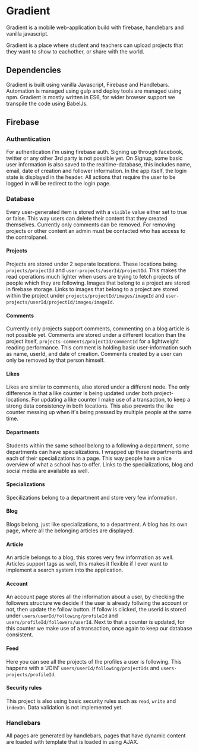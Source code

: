 # Gradient
Gradient is a mobile web-application build with firebase, handlebars and vanilla javascript.

Gradient is a place where student and teachers can upload projects that they want to show to eachother, or share with the world.

## Dependencies ##
Gradient is built using vanilla Javascript, Firebase and Handlebars.
Automation is managed using gulp and deploy tools are managed using npm.
Gradient is mostly written in ES6, for wider browser support we transpile the code using BabelJs. 


## Firebase ##
### Authentication ###
For authentication i'm using firebase auth. Signing up through facebook, twitter or any other 3rd party is not possible yet.
On Signup, some basic user information is also saved to the realtime-database, this includes name, email, date of creation and follower information.
In the app itself, the login state is displayed in the header. All actions that require the user to be logged in will be redirect to the login page.

### Database ###
Every user-generated item is stored with a `visible` value either set to true or false. This way users can delete their content that they created themselves. Currently only comments can be removed. For removing projects or other content an admin must be contacted who has access to the controlpanel. 

#### Projects ####
Projects are stored under 2 seperate locations. These locations being `projects/projectId` and `user-projects/userId/projectId`. This makes the read operations much lighter when users are trying to fetch projects of people which they are following.
Images that belong to a project are stored in firebase storage. Links to images that belong to a project are stored within the project under `projects/projectId/images/imageId` and `user-projects/userId/projectId/images/imageId`.

#### Comments ####
Currently only projects support comments, commenting on a blog article is not possible yet.
Comments are stored under a different location than the project itself, `projects-comments/projectId/commentId` for a lightweight reading performance. This comment is holding basic user-information such as name, userId, and date of creation.
Comments created by a user can only be removed by that person himself. 

#### Likes ####
Likes are similar to comments, also stored under a different node. The only difference is that a like counter is being updated under both project-locations. For updating a like counter I make use of a transaction, to keep a strong data consistency in both locations. This also prevents the like counter messing up when it's being pressed by multiple people at the same time.

#### Departments ####
Students within the same school belong to a following a department, some departments can have specializations. I wrapped up these departments and each of their specializations in a page. This way people have a nice overview of what a school has to offer. Links to the specializations, blog and social media are available as well. 

#### Specializations ####
Specilizations belong to a department and store very few information. 

#### Blog ####
Blogs belong, just like specializations, to a department. A blog has its own page, where all the belonging articles are displayed.

#### Article ####
An article belongs to a blog, this stores very few information as well. Articles support tags as well, this makes it flexible if I ever want to implement a search system into the application. 

#### Account ####
An account page stores all the information about a user, by checking the followers structure we decide if the user is already follwing the account or not, then update the follow button.
If follow is clicked, the userid is stored under `users/userId/following/profileId` and `users/profileId/followers/userId`. Next to that a counter is updated, for this counter we make use of a transaction, once again to keep our database consistent.

#### Feed ####
Here you can see all the projects of the profiles a user is following. This happens with a 'JOIN' `users/userId/following/projectIds` and `users-projects/profileId`.

#### Security rules ####
This project is also using basic security rules such as `read`, `write` and `indexOn`. Data validation is not implemented yet.

### Handlebars ###
All pages are generated by handlebars, pages that have dynamic content are loaded with template that is loaded in using AJAX.